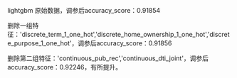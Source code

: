 lightgbm 原始数据，调参后accuracy_score：0.91854

删除一组特征：'discrete_term_1_one_hot','discrete_home_ownership_1_one_hot','discrete_purpose_1_one_hot'，调参后accuracy_score：0.91856

删除第二组特征：'continuous_pub_rec','continuous_dti_joint'，调参后accuracy_score：0.92246，有所提升。
